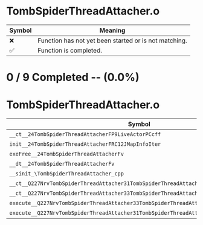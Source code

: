 # TombSpiderThreadAttacher.o
| Symbol | Meaning 
| ------------- | ------------- 
| :x: | Function has not yet been started or is not matching. 
| :white_check_mark: | Function is completed. 


# 0 / 9 Completed -- (0.0%)
# TombSpiderThreadAttacher.o
| Symbol | Decompiled? |
| ------------- | ------------- |
| `__ct__24TombSpiderThreadAttacherFP9LiveActorPCcff` | :x: |
| `init__24TombSpiderThreadAttacherFRC12JMapInfoIter` | :x: |
| `exeFree__24TombSpiderThreadAttacherFv` | :x: |
| `__dt__24TombSpiderThreadAttacherFv` | :x: |
| `__sinit_\TombSpiderThreadAttacher_cpp` | :x: |
| `__ct__Q227NrvTombSpiderThreadAttacher31TombSpiderThreadAttacherNrvFreeFv` | :x: |
| `__ct__Q227NrvTombSpiderThreadAttacher33TombSpiderThreadAttacherNrvAttachFv` | :x: |
| `execute__Q227NrvTombSpiderThreadAttacher33TombSpiderThreadAttacherNrvAttachCFP5Spine` | :x: |
| `execute__Q227NrvTombSpiderThreadAttacher31TombSpiderThreadAttacherNrvFreeCFP5Spine` | :x: |

